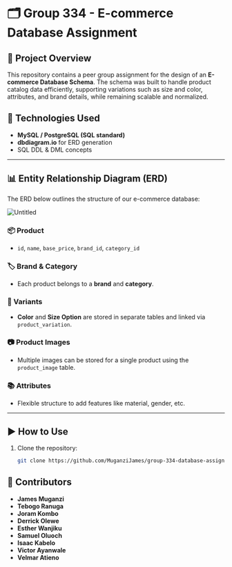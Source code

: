 # 🗂️ Group 334 - E-commerce Database Assignment

## 📘 Project Overview

This repository contains a peer group assignment for the design of an **E-commerce Database Schema**. The schema was built to handle product catalog data efficiently, supporting variations such as size and color, attributes, and brand details, while remaining scalable and normalized.

## 🔧 Technologies Used

- **MySQL / PostgreSQL (SQL standard)**
- **dbdiagram.io** for ERD generation
- SQL DDL & DML concepts

---

## 📊 Entity Relationship Diagram (ERD)

The ERD below outlines the structure of our e-commerce database:

![Untitled](https://github.com/user-attachments/assets/1eb0b979-879e-4e06-a800-88f8e5684241)

### 📦 Product

- `id`, `name`, `base_price`, `brand_id`, `category_id`

### 🏷️ Brand & Category

- Each product belongs to a **brand** and **category**.

### 🎨 Variants

- **Color** and **Size Option** are stored in separate tables and linked via `product_variation`.

### 📷 Product Images

- Multiple images can be stored for a single product using the `product_image` table.

### 📚 Attributes

- Flexible structure to add features like material, gender, etc.

---

## ▶️ How to Use

1. Clone the repository:
   ```bash
   git clone https://github.com/MuganziJames/group-334-database-assignment.git
   ```

## 🤝 Contributors

- **James Muganzi**
- **Tebogo Ranuga**
- **Joram Kombo**
- **Derrick Olewe**
- **Esther Wanjiku**
- **Samuel Oluoch**
- **Isaac Kabelo**
- **Victor Ayanwale**
- **Velmar Atieno**
